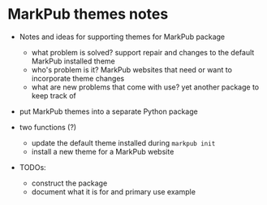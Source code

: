 # MarkPub themes notes  

- Notes and ideas for supporting themes for MarkPub package
	- what problem is solved? support repair and changes to the default MarkPub installed theme
	- who's problem is it? MarkPub websites that need or want to incorporate theme changes
	- what are new problems that come with use? yet another package to keep track of

- put MarkPub themes into a separate Python package
- two functions (?)
	- update the default theme installed during `markpub init`
	- install a new theme for a MarkPub website
- TODOs:
	- construct the package
	- document what it is for and primary use example  

